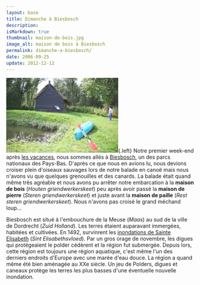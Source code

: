 ```yaml
---
layout: base
title: Dimanche à Biesbosch
description: 
isMarkdown: true
thumbnail: maison-de-bois.jpg
image_alt: maison de bois à Biesbosch
permalink: dimanche-a-biesbosch/
date: 2006-09-25
update: 2012-12-12
---
```




![maison de bois à Biesbosch](maison-de-bois.jpg){.left}
Notre premier week-end après [les vacances](/les-vacances), nous sommes allés à [Biesbosch](http://www.biesbosch.org/), un des parcs nationaux des Pays-Bas. D'après ce que nous en avions lu, nous devions croiser plein d'oiseaux sauvages lors de notre balade en canoë mais nous n'avons vu que quelques grenouilles et des canards. La balade était quand même très agréable et nous avons pu arrêter notre embarcation à la **maison de bois** (*Houten griendwerkerskeet*) peu après avoir passé la **maison de pierre** (*Steren griendwerkerskeet*) et juste avant la **maison de paille** (*Rest steren griendwerkerskeet*). Nous n'avons pas croisé le grand méchand loup...

Biesbosch est situé à l'embouchure de la Meuse (*Maas*) au sud de la ville de Dordrecht (*Zuid Holland*). Les terres étaient auparavant immergées, habitées et cultivées. En 1492, survinrent les [inondations de Sainte Elisabeth](http://fr.wikipedia.org/wiki/Inondation_de_Sainte_Elizabeth) (*Sint Elisabethsvloed*). Par un gros orage de novembre, les digues qui protégeaient le polder cédèrent et la région fut submergée. Depuis lors, cette région est toujours une région aquatique, c'est même l'un des derniers endroits d'Europe avec une marée d'eau douce. La région a quand même été bien aménagée au XXe siècle. Un jeu de Polders, digues et caneaux protège les terres les plus basses d'une éventuelle nouvelle inondation.